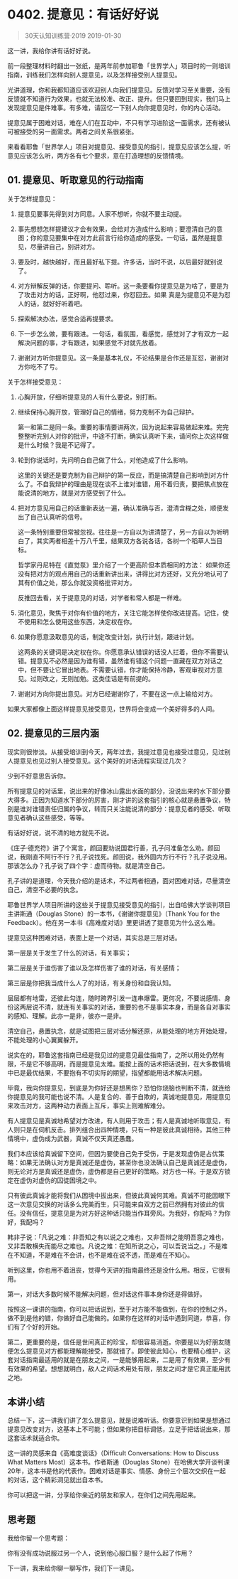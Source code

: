 # 0402. 提意见：有话好好说
> 30天认知训练营·2019
2019-01-30

这一讲，我给你讲有话好好说。

前一段整理材料时翻出一张纸，是两年前参加耶鲁「世界学人」项目时的一则培训指南，训练我们怎样向别人提意见，以及怎样接受别人提意见。

光讲道理，你和我都知道应该欢迎别人向我们提意见。反馈对学习至关重要，没有反馈就不知道行为效果，也就无法校准、改正、提升。但只要回到现实，我们马上发现提意见是件难事。有多难，请回忆一下别人向你提意见时，你的内心活动。

提意见属于困难对话，难在人们在互动中，不只有学习进阶这一面需求，还有被认可被接受的另一面需求。两者之间关系很紧张。

来看看耶鲁「世界学人」项目对提意见、接受意见的指引，提意见应该怎么提，听意见应该怎么听，两方各有七个要求，意在打造理想的反馈情境。

## 01. 提意见、听取意见的行动指南

关于怎样提意见：

1. 提意见要事先得到对方同意。人家不想听，你就不要主动提。

2. 事先想想怎样提建议才会有效果，会给对方造成什么影响；要澄清自己的意图；你的意见要集中在对方此前言行给你造成的感受。一句话，虽然是提意见，尽量讲自己，别讲对方。

3. 要及时，越快越好，而且最好私下提。许多话，当时不说，以后最好就别说了。

4. 对方辩解反弹的话，你要提问、聆听。这一条要看你提意见是为啥了，要是为了攻击对方的话，正好啊，他怼过来，你怼回去。如果
真是为提意见不是为怼人的话，就好好听着吧。

5. 探索解决办法，感觉合适再提要求。

6. 下一步怎么做，要有跟进。一句话，看氛围，看感觉，感觉对了才有双方一起解决问题的事，才有跟进，如果感觉不对就先放着。

7. 谢谢对方听你提意见。这一条是基本礼仪，不论结果是合作还是互怼，谢谢对方你吃不了亏。

关于怎样接受意见：

1. 心胸开放，仔细听提意见的人有什么要说，别打断。

2. 继续保持心胸开放，管理好自己的情绪，努力克制不为自己辩护。

	第一和第二是同一条。重要的事情要讲两次，因为说起来容易做起来难。完完整整听完别人对你的批评，中途不打断，确实认真听下来，请问你上次这样做是什么时候？我是不记得了。

3. 轮到你说话时，先问明白自己做了什么，对他造成了什么影响。

	这里的关键还是要克制为自己辩护的第一反应，而是搞清楚自己影响到对方什么了。不自我辩护的理由是现在谈不上谁对谁错，用不着归责，要把焦点放在能说清的地方，就是对方感受到了什么。

4. 把对方意见用自己的话重新表达一遍，确认准确与否，澄清含糊之处，顺便发出了自己认真听的信号。

	这一条特别重要但常被忽视。往往是一方自以为讲清楚了，另一方自以为听明白了，其实两者相差十万八千里，结果双方各说各话，各树一个稻草人当目标。

	哲学家丹尼特在《直觉泵》里介绍了一个更高阶但本质相同的方法： 如果你还没有把对方的观点用自己的话重新讲出来，讲得比对方还好，又充分地认可了其有价值之处，那么你就没资格批评对方。

	反推回去看，关于提意见的对话，对学者和常人都是一样难。

5. 消化意见，聚焦于对你有价值的地方，关注它能怎样使你改进提高。记住，使不使用和怎么使用这些东西，决定权在你。

6. 如果你愿意汲取意见的话，制定改变计划，执行计划，跟进计划。

	这两条的关键词是决定权在你。你愿意承认错误的话没人拦着，但你不需要认错。提意见不必然是因为谁有错，虽然谁有错这个问题一直藏在双方对话之中，但不要让它冒出地表。不需要认错，你才能保持冷静，客观审视对方意见。过则改之，无则加勉。这类佳话是有前提的。

7. 谢谢对方向你提出意见。对方已经谢谢你了，不要在这一点上输给对方。

如果大家都像上面这样提意见接受意见，世界将会变成一个美好得多的人间。

## 02. 提意见的三层内涵

现实则很惨淡。从接受培训到今天，两年过去，我提过意见也接受过意见，见过别人提意见也见过别人接受意见。这个美好的对话流程实现过几次？

少到不好意思告诉你。

所有提意见的对话里，说出来的好像冰山露出水面的部分，没说出来的水下部分要大得多。正因为知道水下部分的厉害，刚才讲的这套指引的核心就是悬置争议，特别是谁对谁错责任归属的争议，转而只关注能说清的部分：提意见者的感受、听取意见者确认这些感受，等等。

有话好好说，说不清的地方就先不说。

《庄子·德充符》讲了个寓言，颜回要劝说国君行善，孔子问准备怎么劝。颜回说，我刚直不阿行不行？孔子说找死。颜回说，我外圆内方行不行？孔子说没用。那该怎么办？孔子说了四个字：虚而待物。就是清空自己。

孔子讲的是道理，今天我介绍的是话术，不过两者相通，面对困难对话，尽量清空自己，清空不必要的执念。

耶鲁世界学人项目所讲的这些关于提意见接受意见的指引，出自哈佛大学谈判项目主讲斯通（Douglas Stone）的一本书，《谢谢你提意见》（Thank You for the Feedback）。他在另一本书《高难度对话》里更讲透了提意见为什么这么难。    

提意见这种困难对话，表面上是一个对话，其实总是三层对话。

第一层是关于发生了什么的对话，有关事实；

第二层是关于谁伤害了谁以及怎样伤害了谁的对话，有关感情；

第三层是你把我当成什么人了的对话，有关身份和自我认知。

层层都有地雷，还彼此勾连，随时跨界引发一连串爆雷。更何况，不要说感情、身份这两层说不清，就连有关事实的对话，重要的也不是事实本身，而是各自对事实的感知、理解。此亦一是非，彼亦一是非。

清空自己，悬置执念，就是试图把三层对话分解还原，从能处理的地方开始处理，不能处理的小心翼翼躲开。 

说实在的，耶鲁这套指南已经是我见过的提意见最佳指南了，之所以用处仍然有限，不是它不够高明，而是提意见太难。能按上面的话术把话说到，在大多数情境中已是最优结果，不要抱有不切实际的期望，指望都能用话术解决问题。

毕竟，我向你提意见，到底是为你好还是想黑你？恐怕你烧脑也判断不清，就连给你提意见的我可能也说不清。人是复合的、善于自欺的，真诚地提意见，用提意见来攻击对方，这两种动力表面上互斥，事实上则难解难分。

有人提意见是真诚地希望对方改进，有人则用于攻击；有人是真诚地听取意见，有人则只是在伺机反击。排列组合出四种情境，只有一种是彼此真诚相待。其他三种情境中，虚伪成为武器，真诚不仅天真还愚蠢。

我们本应该给真诚留下空间，但因为要使自己免于受伤，于是发现虚伪是占优策略：如果无法确认对方是真诚还是虚伪，甚至你也没法确认自己是真诚还是虚伪，则无论对方是真诚还是虚伪，虚伪都是自己更好的策略。对方也一样。于是双方锁定在虚伪对虚伪的囚徒困境之中。

只有彼此真诚才能将我们从困境中拔出来，但彼此真诚何其难。真诚不可能因眼下这一次意见交换的对话多么完美而生，只可能来自双方之前已然拥有对彼此的信任。没有信任，提意见是为对方好这种话只能当作耳旁风。为我好，你配吗？为你好，我配吗？

韩非子说：「凡说之难：非吾知之有以说之之难也，又非吾辩之能明吾意之难也，又非吾敢横失而能尽之难也。凡说之难：在知所说之心，可以吾说当之。」不是难在不知道，不是难在不会讲，也不是难在说不透，而是难在不知心。

听到这里，你也用不着沮丧，觉得今天讲的指南最终还是没什么用。相反，它很有用。

第一，对话大多数时候不能解决问题，但对话这件事本身你还是得做好。

按照这一课讲的指南，你可以把话说到，至于对方能不能做到，在你的控制之外，做不到是他的错，你做好自己能做的。如果你在这样的对话中遇到同道，恭喜，你们有了个好的开始。

第二，更重要的是，信任是世间真正的珍宝，却很容易消逝。你要是以为好朋友随便怎么提意见对方都能理解能接受，那就错了。即使彼此知心，也要精心维护，这套对话指南最适用的就是在朋友之间，一是能够用起来，二是用了有效果，至少有有效果的希望。想想就明白，敌人之间话术用处有限，朋友之间才是它真正能用武之地。

## 本讲小结

总结一下，这一讲我们讲了怎么提意见，就是说难听话。你要意识到如果是想通过提意见改变对方，这基本上不可能；但如果你把目标调低，立足于把话说出来，那这套话术就适合你。

这一讲的灵感来自《高难度谈话》（Difficult Conversations: How to Discuss What Matters Most）这本书。作者斯通（Douglas Stone）在哈佛大学开谈判课20年，这本书是他的代表作。困难对话是事实、情感、身份三个层次交织在一起的对话，这个精彩洞见就出自本书。

你可以把这一讲，分享给你亲近的朋友和家人，在你们之间先用起来。

## 思考题

我给你留一个思考题：

你有没有成功说服过另一个人，说到他心服口服？是什么起了作用？

下一讲，我来给你聊一聊写作，我们下一讲见。